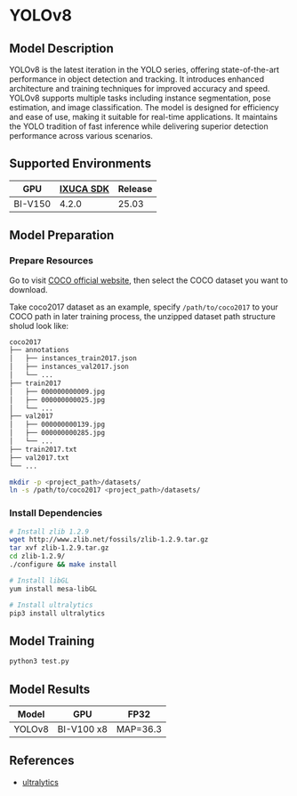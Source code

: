 # YOLOv8

## Model Description

YOLOv8 is the latest iteration in the YOLO series, offering state-of-the-art performance in object detection and
tracking. It introduces enhanced architecture and training techniques for improved accuracy and speed. YOLOv8 supports
multiple tasks including instance segmentation, pose estimation, and image classification. The model is designed for
efficiency and ease of use, making it suitable for real-time applications. It maintains the YOLO tradition of fast
inference while delivering superior detection performance across various scenarios.

## Supported Environments

| GPU    | [IXUCA SDK](https://gitee.com/deep-spark/deepspark#%E5%A4%A9%E6%95%B0%E6%99%BA%E7%AE%97%E8%BD%AF%E4%BB%B6%E6%A0%88-ixuca) | Release |
|--------|-----------|---------|
| BI-V150 | 4.2.0     |  25.03  |

## Model Preparation

### Prepare Resources

Go to visit [COCO official website](https://cocodataset.org/#download), then select the COCO dataset you want to
download.

Take coco2017 dataset as an example, specify `/path/to/coco2017` to your COCO path in later training process, the
unzipped dataset path structure sholud look like:

```bash
coco2017
├── annotations
│   ├── instances_train2017.json
│   ├── instances_val2017.json
│   └── ...
├── train2017
│   ├── 000000000009.jpg
│   ├── 000000000025.jpg
│   └── ...
├── val2017
│   ├── 000000000139.jpg
│   ├── 000000000285.jpg
│   └── ...
├── train2017.txt
├── val2017.txt
└── ...
```

```bash
mkdir -p <project_path>/datasets/
ln -s /path/to/coco2017 <project_path>/datasets/
```

### Install Dependencies

```bash
# Install zlib 1.2.9
wget http://www.zlib.net/fossils/zlib-1.2.9.tar.gz
tar xvf zlib-1.2.9.tar.gz
cd zlib-1.2.9/
./configure && make install

# Install libGL
yum install mesa-libGL

# Install ultralytics
pip3 install ultralytics
```

## Model Training

```bash
python3 test.py
```

## Model Results

| Model  | GPU        | FP32     |
|--------|------------|----------|
| YOLOv8 | BI-V100 x8 | MAP=36.3 |

## References

- [ultralytics](https://github.com/ultralytics/ultralytics)
